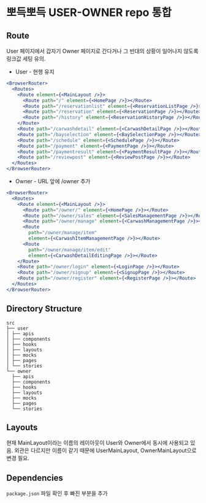 # 뽀득뽀득 USER-OWNER repo 통합

## Route

User 페이지에서 갑자기 Owner 페이지로 간다거나 그 반대의 상황이 일어나지 않도록 링크값 세팅 유의.

- User - 현행 유지

```jsx
<BrowserRouter>
  <Routes>
    <Route element={<MainLayout />}>
      <Route path="/" element={<HomePage />}></Route>
      <Route path="/reservationlist" element={<ReservationListPage />}></Route>
      <Route path="/reservation" element={<ReservationPage />}></Route>
      <Route path="/history" element={<ReservationHistoryPage />}></Route>
    </Route>
    <Route path="/carwashdetail" element={<CarwashDetailPage />}></Route>
    <Route path="/bayselection" element={<BaySelectionPage />}></Route>
    <Route path="/schedule" element={<SchedulePage />}></Route>
    <Route path="/payment" element={<PaymentPage />}></Route>
    <Route path="/paymentresult" element={<PaymentResultPage />}></Route>
    <Route path="/reviewpost" element={<ReviewPostPage />}></Route>
  </Routes>
</BrowserRouter>
```

- Owner - URL 앞에 /owner 추가

```jsx
<BrowserRouter>
  <Routes>
    <Route element={<MainLayout />}>
      <Route path="/owner/" element={<HomePage />}></Route>
      <Route path="/owner/sales" element={<SalesManagementPage />}></Route>
      <Route path="/owner/manage" element={<CarwashManagementPage />}></Route>
      <Route
        path="/owner/manage/item"
        element={<CarwashItemManagementPage />}></Route>
      <Route
        path="/owner/manage/item/edit"
        element={<CarwashDetailEditingPage />}></Route>
    </Route>
    <Route path="/owner/login" element={<LoginPage />}></Route>
    <Route path="/owner/signup" element={<SignupPage />}></Route>
    <Route path="/owner/register" element={<RegisterPage />}></Route>
  </Routes>
</BrowserRouter>
```

## Directory Structure

```
src
├── user
│ ├── apis
│ ├── components
│ ├── hooks
│ ├── layouts
│ ├── mocks
│ ├── pages
│ └── stories
└── owner
  ├── apis
  ├── components
  ├── hooks
  ├── layouts
  ├── mocks
  ├── pages
  └── stories
```

## Layouts

현재 MainLayout이라는 이름의 레이아웃이 User와 Owner에서 동시에 사용되고 있음.
외관은 다르지만 이름이 같기 때문에 UserMainLayout, OwnerMainLayout으로 변경 필요.

## Dependencies

`package.json` 파일 확인 후 빠진 부분을 추가
